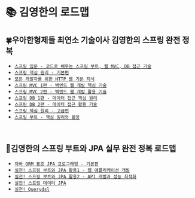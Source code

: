 # 📚 김영한의 로드맵



## 🍀우아한형제들 최연소 기술이사 김영한의 스프링 완전 정복

- [`스프링 입문 - 코드로 배우는 스프링 부트, 웹 MVC, DB 접근 기술`]()
- [`스프링 핵심 원리 - 기본편`]()
- [`모든 개발자를 위한 HTTP 웹 기본 지식`]()
- [`스프링 MVC 1편 - 백엔드 웹 개발 핵심 기술`]()
- [`스프링 MVC 2편 - 백엔드 웹 개발 활용 기술`]()
- [`스프링 DB 1편 - 데이터 접근 핵심 원리`]()
- [`스프링 DB 2편 - 데이터 접근 활용 기술`]()
- [`스프링 핵심 원리 - 고급편`]()
- [`스프링 부트 - 핵심 원리와 활용`]()



<br/>



## 🍃김영한의 스프링 부트와 JPA 실무 완전 정복 로드맵

- [`자바 ORM 표준 JPA 프로그래밍 - 기본편`](https://github.com/Limdae94/Inflearn/tree/master/YoungHan2/ex1-hello-jpa)
- [`실전! 스프링 부트와 JPA 활용1 - 웹 애플리케이션 개발`]()
- [`실전! 스프링 부트와 JPA 활용2 - API 개발과 성능 최적화`]()
- [`실전! 스프링 데이터 JPA`]()
- [`실전! Querydsl`]()

